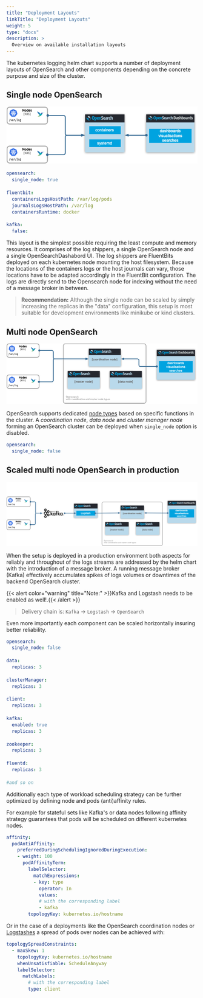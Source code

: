 ```yaml
---
title: "Deployment Layouts"
linkTitle: "Deployment Layouts"
weight: 5
type: "docs"
description: >
  Overview on available installation layouts
---
```


The kubernetes logging helm chart supports a number of deployment layouts of OpenSearch and other components depending on the concrete purpose and size of the cluster.

## Single node OpenSearch

![single-node](./kubernetes-logging-single-node.png)

``` yaml
opensearch:
  single_node: true

fluentbit:
  containersLogsHostPath: /var/log/pods
  journalsLogsHostPath: /var/log
  containersRuntime: docker

kafka:
  false:
```

This layout is the simplest possible requiring the least compute and memory resources. It comprises of the log shippers, a single OpenSearch node and a single OpenSearchDashabord UI. The log shippers are FluentBits deployed on each kubernetes node mounting the host filesystem. Because the locations of the containers logs or the host journals can vary, those locations have to be adapted accordingly in the FluentBit configuration. The logs are directly send to the Opensearch node for indexing without the need of a message broker in between.

> **Recommendation:** Although the single node can be scaled by simply increasing the replicas in the "data" configuration, this setup is most suitable for development environments like minikube or kind clusters.

## Multi node OpenSearch

![multi-node](./kubernetes-logging-multi-node.png)

OpenSearch supports dedicated [node types](https://opensearch.org/docs/latest/opensearch/cluster/) based on specific functions in the cluster. A *coordination node*, *data node* and *cluster manager node* forming an OpenSearch cluster can be deployed when `single_node` option is disabled.

``` yaml
opensearch:
  single_node: false
```

## Scaled multi node OpenSearch in production

![multi-node-production](./kubernetes-logging-multi-node-production.png)

When the setup is deployed in a production environment both aspects for reliably and throughout of the logs streams are addressed by the helm chart with the introduction of a message broker. A running message broker (Kafka) effectively accumulates spikes of logs volumes or downtimes of the backend OpenSearch cluster.

{{< alert color="warning" title="Note:" >}}Kafka and Logstash needs to be enabled as well!.{{< /alert >}}

> Delivery chain is: `Kafka` -> `Logstash` -> `OpenSearch`

Even more importantly each component can be scaled horizontally insuring better reliability.

``` yaml
opensearch:
  single_node: false

data:
  replicas: 3

clusterManager:
  replicas: 3

client:
  replicas: 3

kafka:
  enabled: true
  replicas: 3

zookeeper:
  replicas: 3

fluentd:
  replicas: 3

#and so on
```

Additionally each type of workload scheduling strategy can be further optimized by defining node and pods (anti)affinity rules.

For example for stateful sets like Kafka's or data nodes following affinity strategy guarantees that pods will be scheduled on different kubernetes nodes.

``` yaml
affinity:
  podAntiAffinity:
    preferredDuringSchedulingIgnoredDuringExecution:
    - weight: 100
      podAffinityTerm:
        labelSelector:
          matchExpressions:
          - key: type
            operator: In
            values:
            # with the corresponding label
            - kafka
        topologyKey: kubernetes.io/hostname
```

Or in the case of a deployments like the OpenSearch coordination nodes or [Logstashes](https://opensearch.org/docs/latest/clients/logstash/index/) a spread of pods over nodes can be achieved with:
``` yaml
topologySpreadConstraints:
  - maxSkew: 1
    topologyKey: kubernetes.io/hostname
    whenUnsatisfiable: ScheduleAnyway
    labelSelector:
      matchLabels:
        # with the corresponding label
        type: client
```
